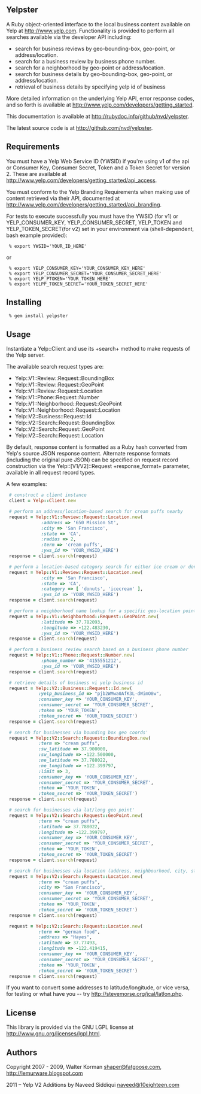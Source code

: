 ## Yelpster

A Ruby object-oriented interface to the local business content available
on Yelp at http://www.yelp.com.  Functionality is provided to perform
all searches available via the developer API including:

* search for business reviews by geo-bounding-box, geo-point, or address/location.
* search for a business review by business phone number.
* search for a neighborhood by geo-point or address/location.
* search for business details by geo-bounding-box, geo-point, or address/location.
* retrieval of business details by specifying yelp id of business

More detailed information on the underlying Yelp API, error response codes, and so forth is available at http://www.yelp.com/developers/getting_started.

This documentation is available at http://rubydoc.info/github/nvd/yelpster.

The latest source code is at http://github.com/nvd/yelpster.

## Requirements

You must have a Yelp Web Service ID (YWSID) if you're using v1 of the api or Consumer Key, Consumer Secret, Token and a Token Secret for version 2. These are available at http://www.yelp.com/developers/getting_started/api_access.

You must conform to the Yelp Branding Requirements when making use of content
retrieved via their API, documented at http://www.yelp.com/developers/getting_started/api_branding.

For tests to execute successfully you must have the YWSID (for v1) or YELP_CONSUMER_KEY, YELP_CONSUMER_SECRET, YELP_TOKEN and YELP_TOKEN_SECRET(for v2) set in your environment via (shell-dependent, bash example provided):

```console
 % export YWSID='YOUR_ID_HERE'
```

or

```console
 % export YELP_CONSUMER_KEY='YOUR_CONSUMER_KEY_HERE'
 % export YELP_CONSUMER_SECRET='YOUR_CONSUMER_SECRET_HERE'
 % export YELP_PTOKEN='YOUR_TOKEN_HERE'
 % export YELPP_TOKEN_SECRET='YOUR_TOKEN_SECRET_HERE'
```

## Installing

```console
 % gem install yelpster
```

## Usage

Instantiate a Yelp::Client and use its +search+ method to make requests of
the Yelp server.

The available search request types are:

* Yelp::V1::Review::Request::BoundingBox
* Yelp::V1::Review::Request::GeoPoint
* Yelp::V1::Review::Request::Location
* Yelp::V1::Phone::Request::Number
* Yelp::V1::Neighborhood::Request::GeoPoint
* Yelp::V1::Neighborhood::Request::Location
* Yelp::V2::Business::Request::Id
* Yelp::V2::Search::Request::BoundingBox
* Yelp::V2::Search::Request::GeoPoint
* Yelp::V2::Search::Request::Location

By default, response content is formatted as a Ruby hash converted from Yelp's
source JSON response content. Alternate response formats (including the
original pure JSON) can be specified on request record construction via the
Yelp::[V1/V2]::Request +response_format+ parameter, available in all request record
types.

A few examples:

```ruby
 # construct a client instance
 client = Yelp::Client.new

 # perform an address/location-based search for cream puffs nearby
 request = Yelp::V1::Review::Request::Location.new(
             :address => '650 Mission St',
             :city => 'San Francisco',
             :state => 'CA',
             :radius => 2,
             :term => 'cream puffs',
             :yws_id => 'YOUR_YWSID_HERE')
 response = client.search(request)

 # perform a location-based category search for either ice cream or donut shops in SF
 request = Yelp::V1::Review::Request::Location.new(
             :city => 'San Francisco',
             :state => 'CA',
             :category => [ 'donuts', 'icecream' ],
             :yws_id => 'YOUR_YWSID_HERE')
 response = client.search(request)

 # perform a neighborhood name lookup for a specific geo-location point
 request = Yelp::V1::Neighborhood::Request::GeoPoint.new(
             :latitude => 37.782093,
             :longitude => -122.483230,
             :yws_id => 'YOUR_YWSID_HERE')
 response = client.search(request)

 # perform a business review search based on a business phone number
 request = Yelp::V1::Phone::Request::Number.new(
             :phone_number => '4155551212',
             :yws_id => 'YOUR_YWSID_HERE')
 response = client.search(request)

 # retrieve details of business vi yelp business id
 request = Yelp::V2::Business::Request::Id.new(
			:yelp_business_id => "pjb2WMwa0AfK3L-dWimO8w",
			:consumer_key => 'YOUR_CONSUMER_KEY',
			:consumer_secret => 'YOUR_CONSUMER_SECRET',
			:token => 'YOUR_TOKEN',
			:token_secret => 'YOUR_TOKEN_SECRET')
 response = client.search(request)

 # search for businesses via bounding box geo coords'
 request = Yelp::V2::Search::Request::BoundingBox.new(
			:term => "cream puffs",
			:sw_latitude => 37.900000,
			:sw_longitude => -122.500000,
			:ne_latitude => 37.788022,
			:ne_longitude => -122.399797,
			:limit => 3,
			:consumer_key => 'YOUR_CONSUMER_KEY',
			:consumer_secret => 'YOUR_CONSUMER_SECRET',
			:token => 'YOUR_TOKEN',
			:token_secret => 'YOUR_TOKEN_SECRET')
 response = client.search(request)

 # search for businesses via lat/long geo point'
 request = Yelp::V2::Search::Request::GeoPoint.new(
			:term => "cream puffs",
			:latitude => 37.788022,
			:longitude => -122.399797,
			:consumer_key => 'YOUR_CONSUMER_KEY',
			:consumer_secret => 'YOUR_CONSUMER_SECRET',
			:token => 'YOUR_TOKEN',
			:token_secret => 'YOUR_TOKEN_SECRET')
 response = client.search(request)

 # search for businesses via location (address, neighbourhood, city, state, zip, country, latitude, longitude)'
 request = Yelp::V2::Search::Request::Location.new(
			:term => "cream puffs",
			:city => "San Francisco",
			:consumer_key => 'YOUR_CONSUMER_KEY',
			:consumer_secret => 'YOUR_CONSUMER_SECRET',
			:token => 'YOUR_TOKEN',
			:token_secret => 'YOUR_TOKEN_SECRET')
 response = client.search(request)

 request = Yelp::V2::Search::Request::Location.new(
			:term => "german food",
			:address => "Hayes",
			:latitude => 37.77493,
			:longitude => -122.419415,
			:consumer_key => 'YOUR_CONSUMER_KEY',
			:consumer_secret => 'YOUR_CONSUMER_SECRET',
			:token => 'YOUR_TOKEN',
			:token_secret => 'YOUR_TOKEN_SECRET')
 response = client.search(request)
```

If you want to convert some addresses to latitude/longitude, or vice
versa, for testing or what have you -- try http://stevemorse.org/jcal/latlon.php.

## License

This library is provided via the GNU LGPL license at http://www.gnu.org/licenses/lgpl.html.

## Authors

Copyright 2007 - 2009, Walter Korman <shaper@fatgoose.com>, http://lemurware.blogspot.com

2011 – Yelp V2 Additions by Naveed Siddiqui <naveed@10eighteen.com>


